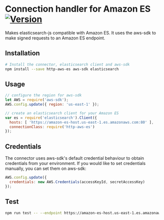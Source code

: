 # Connection handler for Amazon ES [<img title="Version" src="https://img.shields.io/npm/v/http-aws-es.svg?style=flat-square" />](https://www.npmjs.org/package/http-aws-es)
Makes elasticsearch-js compatible with Amazon ES. It uses the aws-sdk to make signed requests to an Amazon ES endpoint.

## Installation
```bash
# Install the connector, elasticsearch client and aws-sdk
npm install --save http-aws-es aws-sdk elasticsearch
```

## Usage
```javascript
// configure the region for aws-sdk
let AWS = require('aws-sdk');
AWS.config.update({ region: 'us-east-1' });

// create an elasticsearch client for your Amazon ES
var es = require('elasticsearch').Client({
  hosts: [ 'https://amazon-es-host.us-east-1.es.amazonaws.com:80' ],
  connectionClass: require('http-aws-es')
});
```

## Credentials
The connector uses aws-sdk's default credential behaviour to obtain credentials from your environment. If you would like to set credentials manually, you can set them on aws-sdk:

```javascript
AWS.config.update({
  credentials: new AWS.Credentials(accessKeyId, secretAccessKey)
});
```

## Test
```bash
npm run test -- --endpoint https://amazon-es-host.us-east-1.es.amazonaws.com --region us-east-1
```
